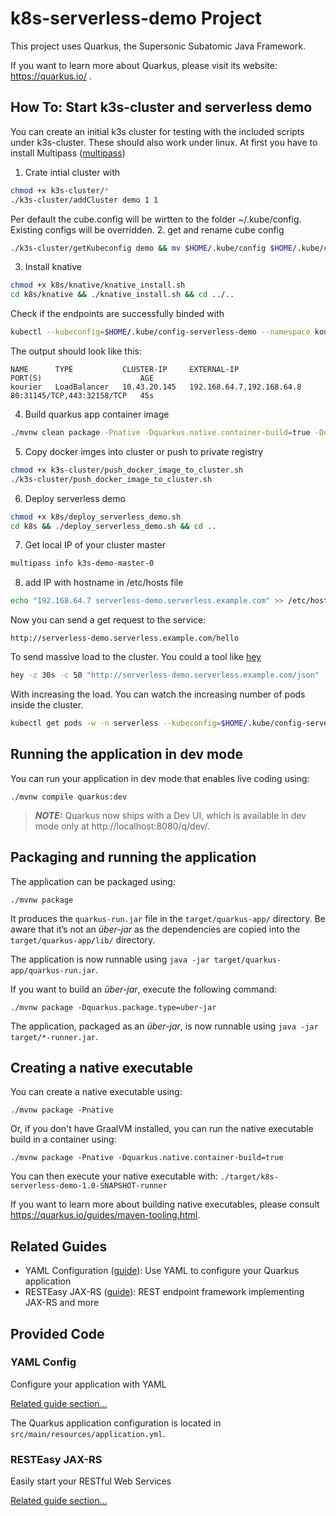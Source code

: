 # k8s-serverless-demo Project

This project uses Quarkus, the Supersonic Subatomic Java Framework.

If you want to learn more about Quarkus, please visit its website: https://quarkus.io/ .

## How To: Start k3s-cluster and serverless demo

You can create an initial k3s cluster for testing with the included scripts under k3s-cluster. These should also work under linux.
At first you have to install Multipass ([multipass](https://multipass.run/))

1. Crate intial cluster with

```bash
chmod +x k3s-cluster/*
./k3s-cluster/addCluster demo 1 1
```

Per default the cube.config will be wirtten to the folder ~/.kube/config. Existing configs will be overridden.
2. get and rename cube config
```bash
./k3s-cluster/getKubeconfig demo && mv $HOME/.kube/config $HOME/.kube/config-serverless-demo
```

3. Install knative

```bash
chmod +x k8s/knative/knative_install.sh
cd k8s/knative && ./knative_install.sh && cd ../..
```

Check if the endpoints are successfully binded with

```bash
kubectl --kubeconfig=$HOME/.kube/config-serverless-demo --namespace kourier-system get service kourier
```

The output should look like this:

```http request
NAME      TYPE           CLUSTER-IP     EXTERNAL-IP                 PORT(S)                      AGE
kourier   LoadBalancer   10.43.20.145   192.168.64.7,192.168.64.8   80:31145/TCP,443:32158/TCP   45s
```

4. Build quarkus app container image

```bash
./mvnw clean package -Pnative -Dquarkus.native.container-build=true -Dquarkus.container-image.build=true -Dquarkus.native.container-runtime=docker
```
5. Copy docker imges into cluster or push to private registry

```bash
chmod +x k3s-cluster/push_docker_image_to_cluster.sh
./k3s-cluster/push_docker_image_to_cluster.sh
```

6. Deploy serverless demo
```bash
chmod +x k8s/deploy_serverless_demo.sh
cd k8s && ./deploy_serverless_demo.sh && cd .. 
```

7. Get local IP of your cluster master

```bash
multipass info k3s-demo-master-0
```

8. add IP with hostname in /etc/hosts file
```bash
echo "192.168.64.7 serverless-demo.serverless.example.com" >> /etc/hosts
```

Now you can send a get request to the service:

```http request
http://serverless-demo.serverless.example.com/hello
```

To send massive load to the cluster. You could a tool like [hey](https://github.com/rakyll/hey)

```bash
hey -z 30s -c 50 "http://serverless-demo.serverless.example.com/json"
```

With increasing the load. You can watch the increasing number of pods inside the cluster.

```bash
kubectl get pods -w -n serverless --kubeconfig=$HOME/.kube/config-serverless-demo
```

## Running the application in dev mode

You can run your application in dev mode that enables live coding using:

```shell script
./mvnw compile quarkus:dev
```

> **_NOTE:_**  Quarkus now ships with a Dev UI, which is available in dev mode only at http://localhost:8080/q/dev/.

## Packaging and running the application

The application can be packaged using:

```shell script
./mvnw package
```

It produces the `quarkus-run.jar` file in the `target/quarkus-app/` directory. Be aware that it’s not an _über-jar_ as the dependencies are
copied into the `target/quarkus-app/lib/` directory.

The application is now runnable using `java -jar target/quarkus-app/quarkus-run.jar`.

If you want to build an _über-jar_, execute the following command:

```shell script
./mvnw package -Dquarkus.package.type=uber-jar
```

The application, packaged as an _über-jar_, is now runnable using `java -jar target/*-runner.jar`.

## Creating a native executable

You can create a native executable using:

```shell script
./mvnw package -Pnative
```

Or, if you don't have GraalVM installed, you can run the native executable build in a container using:

```shell script
./mvnw package -Pnative -Dquarkus.native.container-build=true
```

You can then execute your native executable with: `./target/k8s-serverless-demo-1.0-SNAPSHOT-runner`

If you want to learn more about building native executables, please consult https://quarkus.io/guides/maven-tooling.html.

## Related Guides

- YAML Configuration ([guide](https://quarkus.io/guides/config#yaml)): Use YAML to configure your Quarkus application
- RESTEasy JAX-RS ([guide](https://quarkus.io/guides/rest-json)): REST endpoint framework implementing JAX-RS and more

## Provided Code

### YAML Config

Configure your application with YAML

[Related guide section...](https://quarkus.io/guides/config-reference#configuration-examples)

The Quarkus application configuration is located in `src/main/resources/application.yml`.

### RESTEasy JAX-RS

Easily start your RESTful Web Services

[Related guide section...](https://quarkus.io/guides/getting-started#the-jax-rs-resources)
